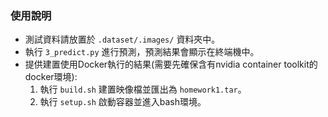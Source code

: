 ### 使用說明

- 測試資料請放置於 `.dataset/.images/` 資料夾中。
- 執行 `3_predict.py` 進行預測，預測結果會顯示在終端機中。
- 提供建置使用Docker執行的結果(需要先確保含有nvidia container toolkit的docker環境):
  1. 執行 `build.sh` 建置映像檔並匯出為 `homework1.tar`。
  2. 執行 `setup.sh` 啟動容器並進入bash環境。